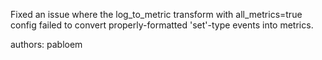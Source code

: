 Fixed an issue where the log_to_metric transform with all_metrics=true config failed to convert properly-formatted 'set'-type events into metrics.

authors: pabloem
